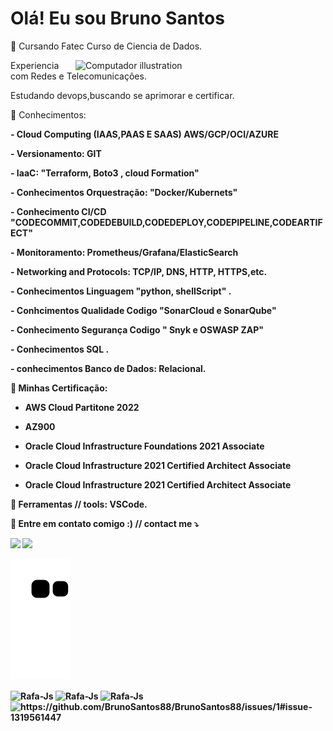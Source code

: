 # Olá! Eu sou Bruno Santos

🔔 Cursando Fatec Curso de Ciencia de Dados.

<img src="https://raw.githubusercontent.com/MicaelliMedeiros/micaellimedeiros/master/image/computer-illustration.png" min-width="400px" max-width="400px" width="400px" align="right" alt="Computador illustration">

Experiencia com Redes e Telecomunicações. </p>
Estudando devops,buscando se aprimorar e certificar.<br>
</p>

<p align="left">
  🦄 Conhecimentos: <strong> </p>
       - Cloud Computing (IAAS,PAAS E SAAS) AWS/GCP/OCI/AZURE </p>
       - Versionamento: GIT </p>
       - IaaC: "Terraform, Boto3 , cloud Formation" </p>
       - Conhecimentos Orquestração: "Docker/Kubernets" </p>
       - Conhecimento CI/CD "CODECOMMIT,CODEDEBUILD,CODEDEPLOY,CODEPIPELINE,CODEARTIFECT" </p>
       - Monitoramento: Prometheus/Grafana/ElasticSearch </p>
       - Networking and Protocols: TCP/IP, DNS, HTTP, HTTPS,etc.</p>
       - Conhecimentos Linguagem "python, shellScript" .</p>
       - Conhcimentos Qualidade Codigo "SonarCloud e SonarQube" </p>
       - Conhecimento Segurança Codigo " Snyk e OSWASP ZAP" </p>
       - Conhecimentos SQL .</p>
       - conhecimentos Banco de Dados: Relacional. </p>
				  
🔔 Minhas Certificação: </p> 
  - AWS Cloud Partitone 2022 </p>
  - AZ900 </p>
  - Oracle Cloud Infrastructure Foundations 2021 Associate </p>
  - Oracle Cloud Infrastructure 2021 Certified Architect Associate </p>
  - Oracle Cloud Infrastructure 2021 Certified Architect Associate </p>
		 
  💼 Ferramentas // tools: <strong>VSCode.</strong>
</p>

<p align="left">
  💌 Entre em contato comigo :) // contact me ⤵️
</p>

<p align="left">
  <a href="mailto:brunosantosc1@gmail.com" alt="Gmail">
  <img src="https://img.shields.io/badge/-Gmail-FF0000?style=flat-square&labelColor=FF0000&logo=gmail&logoColor=white&link=LINK-DO-SEU-EMAIL" /></a>

  <a href="https://www.linkedin.com/in/bruno-santos-6789a2154/" alt="Linkedin">
  <img src="https://img.shields.io/badge/-Linkedin-0e76a8?style=flat-square&logo=Linkedin&logoColor=white&link=LINK-DO-SEU-LINKEDIN" /></a>
	
</div>

![Snake animation](https://github.com/rafaballerini/rafaballerini/blob/output/github-contribution-grid-snake.svg)


  <img align="center" alt="Rafa-Js" height="50" width="100" src="https://cdn.jsdelivr.net/gh/devicons/devicon/icons/docker/docker-original-wordmark.svg" />
  <img align="center" alt="Rafa-Js" height="50" width="60" src="https://cdn.jsdelivr.net/gh/devicons/devicon/icons/linux/linux-original.svg" />
  <img align="center" alt="Rafa-Js" height="50" width="50" src="https://cdn.jsdelivr.net/gh/devicons/devicon/icons/putty/putty-original.svg" />
  <img align="center" alt="https://github.com/BrunoSantos88/BrunoSantos88/issues/1#issue-1319561447"/>

